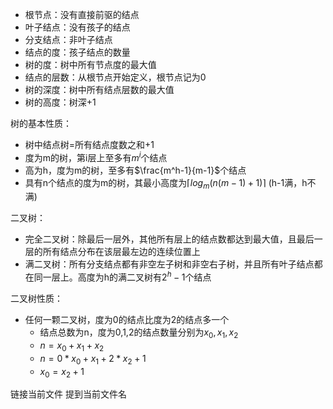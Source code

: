 - 根节点：没有直接前驱的结点
- 叶子结点：没有孩子的结点
- 分支结点：非叶子结点
- 结点的度：孩子结点的数量
- 树的度：树中所有节点度的最大值
- 结点的层数：从根节点开始定义，根节点记为0
- 树的深度：树中所有结点层数的最大值
- 树的高度：树深+1


树的基本性质：
- 树中结点树=所有结点度数之和+1
- 度为m的树，第i层上至多有$m^i$个结点
- 高为h，度为m的树，至多有$\frac{m^h-1}{m-1}$个结点
- 具有n个结点的度为m的树，其最小高度为$\lceil{log_m{(n(m-1)+1)}} \rceil$   (h-1满，h不满)

二叉树：
- 完全二叉树：除最后一层外，其他所有层上的结点数都达到最大值，且最后一层的所有结点分布在该层最左边的连续位置上
- 满二叉树：所有分支结点都有非空左子树和非空右子树，并且所有叶子结点都在同一层上。高度为h的满二叉树有$2^h-1$个结点


二叉树性质：
- 任何一颗二叉树，度为0的结点比度为2的结点多一个
    - 结点总数为n，度为0,1,2的结点数量分别为$x_0,x_1,x_2$
    - $n=x_0+x_1+x_2$
    - $n=0*x_0+x_1+2*x_2+1$
    - $x_0=x_2+1$




链接当前文件
提到当前文件名      

